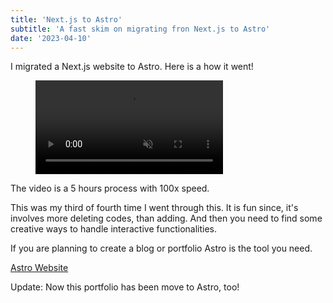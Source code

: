 ```yaml
---
title: 'Next.js to Astro'
subtitle: 'A fast skim on migrating fron Next.js to Astro'
date: '2023-04-10'
---
```


I migrated a Next.js website to Astro. Here is a how it went!

<figure>
<video src='/next-to-astro.mp4' class='rd-xl b-1 shadow-xl block'  controls playsinline muted autoplay /> 
</figure>

The video is a 5 hours process with 100x speed.

This was my third of fourth time I went through this. It is fun since, it's involves more deleting codes, than adding. And then you need to find some creative ways to handle interactive functionalities.

If you are planning to create a blog or portfolio Astro is the tool you need.

<div class=!my-20>
<a href='https://astro.build' class='bf-i-logos-astro-icon before:opacity-100 btn-ghost no-underline inlin-flex ac  mt-10 py-4 px-8 af-i-ph-arrow-up-right after:mis-6'>Astro Website</a>
</div>

Update: Now this portfolio has been move to Astro, too!
